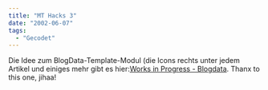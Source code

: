 ```yaml
---
title: "MT Hacks 3"
date: "2002-06-07"
tags:
  - "Gecodet"
---
```


Die Idee zum BlogData-Template-Modul (die Icons rechts unter jedem Artikel und einiges mehr gibt es hier:[Works in Progress - Blogdata](http://www.davidgagne.net/code/archives/005491.shtml). Thanx to this one, jihaa!
